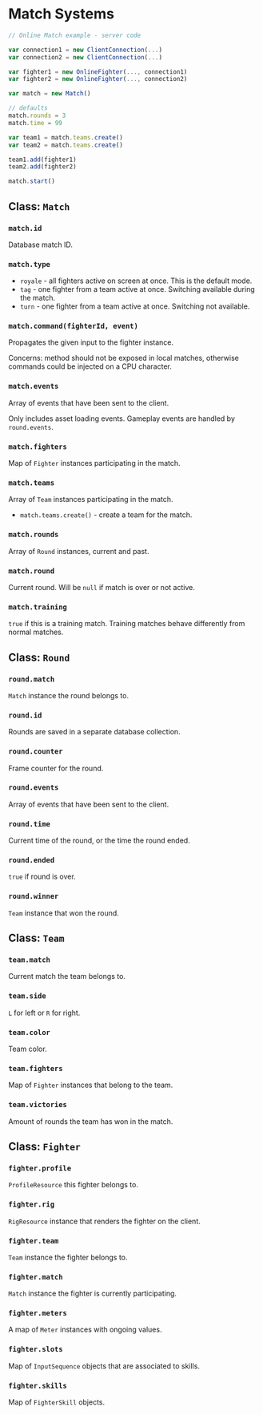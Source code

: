 # Match Systems

```js
// Online Match example - server code

var connection1 = new ClientConnection(...)
var connection2 = new ClientConnection(...)

var fighter1 = new OnlineFighter(..., connection1)
var fighter2 = new OnlineFighter(..., connection2)

var match = new Match()

// defaults
match.rounds = 3
match.time = 99

var team1 = match.teams.create()
var team2 = match.teams.create()

team1.add(fighter1)
team2.add(fighter2)

match.start()
```

## Class: `Match`

### `match.id`

Database match ID.

### `match.type`

* `royale` - all fighters active on screen at once. This is the default mode.
* `tag` - one fighter from a team active at once. Switching available during the match.
* `turn` - one fighter from a team active at once. Switching not available.

### `match.command(fighterId, event)`

Propagates the given input to the fighter instance.

Concerns: method should not be exposed in local matches, otherwise commands could be injected on a CPU character.

### `match.events`

Array of events that have been sent to the client.

Only includes asset loading events. Gameplay events are handled by `round.events`.

### `match.fighters`

Map of `Fighter` instances participating in the match.

### `match.teams`

Array of `Team` instances participating in the match.

* `match.teams.create()` - create a team for the match.

### `match.rounds`

Array of `Round` instances, current and past.

### `match.round`

Current round. Will be `null` if match is over or not active.

### `match.training`

`true` if this is a training match. Training matches behave differently from normal matches.

## Class: `Round`

### `round.match`

`Match` instance the round belongs to.

### `round.id`

Rounds are saved in a separate database collection.

### `round.counter`

Frame counter for the round.

### `round.events`

Array of events that have been sent to the client.

### `round.time`

Current time of the round, or the time the round ended.

### `round.ended`

`true` if round is over.

### `round.winner`

`Team` instance that won the round.

## Class: `Team`

### `team.match`

Current match the team belongs to.

### `team.side`

`L` for left or `R` for right.

### `team.color`

Team color.

### `team.fighters`

Map of `Fighter` instances that belong to the team.

### `team.victories`

Amount of rounds the team has won in the match.

## Class: `Fighter`

### `fighter.profile`

`ProfileResource` this fighter belongs to.

### `fighter.rig`

`RigResource` instance that renders the fighter on the client.

### `fighter.team`

`Team` instance the fighter belongs to.

### `fighter.match`

`Match` instance the fighter is currently participating.

### `fighter.meters`

A map of `Meter` instances with ongoing values.

### `fighter.slots`

Map of `InputSequence` objects that are associated to skills.

### `fighter.skills`

Map of `FighterSkill` objects.
